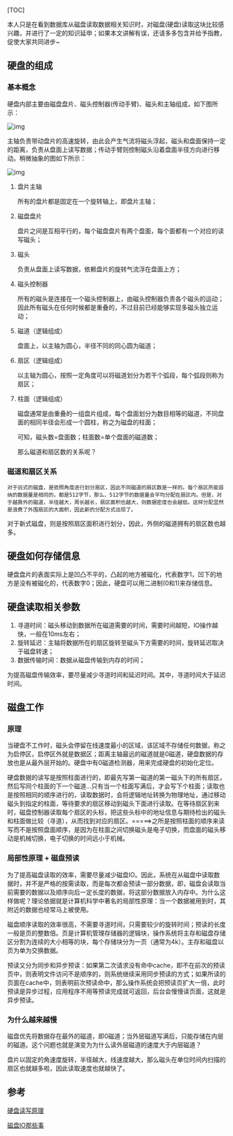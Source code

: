 [TOC]

​	本人只是在看到数据库从磁盘读取数据相关知识时，对磁盘(硬盘)读取这块比较感兴趣，并进行了一定的知识延申；如果本文讲解有误，还请多多包含并给予指教，促使大家共同进步~

## 硬盘的组成

### 基本概念

​	硬盘内部主要由磁盘盘片、磁头控制器(传动手臂)、磁头和主轴组成，如下图所示：

![img](https://awps-assets.meituan.net/mit-x/blog-images-bundle-2017/343bddc0.jpg)

​	主轴负责带动盘片的高速旋转，由此会产生气流将磁头浮起，磁头和盘面保持一定的距离，负责从盘面上读写数据；传动手臂则控制磁头沿着盘面半径方向进行移动。稍微抽象的图如下所示：

![img](https://upload-images.jianshu.io/upload_images/2843224-46fb935cd31addbd.png)

1. 盘片主轴

   所有的盘片都是固定在一个旋转轴上，即盘片主轴；

2. 磁盘盘片

   盘片之间是互相平行的，每个磁盘盘片有两个盘面，每个面都有一个对应的读写磁头；

3. 磁头

   负责从盘面上读写数据，依赖盘片的旋转气流浮在盘面上方；

4. 磁头控制器

   所有的磁头是连接在一个磁头控制器上，由磁头控制器负责各个磁头的运动；因此所有磁头在任何时候都是重叠的，不过目前已经能够实现多磁头独立运动；

5. 磁道（逻辑组成）

   盘面上，以主轴为圆心，半径不同的同心圆为磁道；

6. 扇区（逻辑组成）

   以主轴为圆心，按照一定角度可以将磁道划分为若干个弧段，每个弧段则称为扇区；

7. 柱面（逻辑组成）

   磁盘通常是由重叠的一组盘片组成，每个盘面划分为数目相等的磁道，不同盘面的相同半径会形成一个圆柱，称之为磁盘的柱面；

   可知，磁头数=盘面数；柱面数=单个盘面的磁道数；

   那么磁道和扇区数的关系呢？

### 磁道和扇区关系

 	对于旧式的磁盘，是依照角度进行划分扇区，因此不同磁道的扇区数是一样的。每个扇区所能容纳的数据量是相同的，都是512字节，那么，512字节的数据量会平均分配在扇区内。但是，对于越靠外的磁道，半径越大，周长越长，扇区面积也越大，则数据密度也会越低。这样分配显然是浪费了外围扇区的大面积，因此新的分配方式出现了。

​	对于新式磁盘，则是按照扇区面积进行划分，因此，外侧的磁道拥有的扇区数也越多。

## 硬盘如何存储信息

​	硬盘盘片的表面实际上是凹凸不平的，凸起的地方被磁化，代表数字1，凹下的地方是没有被磁化的，代表数字0；因此，硬盘可以用二进制(0和1)来存储信息。

## 硬盘读取相关参数

1. 寻道时间：磁头移动到数据所在磁道需要的时间，需要时间越短，IO操作越快，一般在10ms左右；
2. 旋转延迟：主轴将数据所在的扇区旋转至磁头下方需要的时间，旋转延迟取决于磁盘转速；
3. 数据传输时间：数据从磁盘传输到内存的时间；

​        为提高磁盘传输效率，要尽量减少寻道时间和延迟时间。其中，寻道时间大于延迟时间。

## 磁盘工作

### 原理

​	当硬盘不工作时，磁头会停留在线速度最小的区域，该区域不存储任何数据，称之为启停区，启停区外就是数据区；距离主轴最远的磁道就是0磁道，硬盘数据的存放也是从最外层开始的。硬盘中有0磁道检测器，用来完成硬盘的初始化定位。

​	硬盘数据的读写是按照柱面进行的，即最先写第一磁道的第一磁头下的所有扇区，然后写同个柱面的下一个磁道...只有当一个柱面写满后，才会写下个柱面；读取也是按照相同的顺序进行的，读取数据时，会将逻辑地址转换为物理地址，通过移动磁头到指定的柱面，等待要求的扇区移动到磁头下面进行读取。在等待扇区到来时，磁盘控制器读取每个扇区的头标，把这些头标中的地址信息与期待检出的磁头和柱面做比较（寻道），从而找到对应的扇区。=====>之所是按照柱面的顺序来读写而不是按照盘面顺序，是因为在柱面之间切换磁头是电子切换，而盘面的磁头移动是机械切换，电子切换的时间远小于机械。

### 局部性原理 + 磁盘预读

​	为了提高磁盘读取的效率，需要尽量减少磁盘IO。因此，系统在从磁盘中读取数据时，并不是严格的按需读取，而是每次都会预读一部分数据，即，磁盘会读取当前需要的数据以及顺序向后一定长度的数据，将这部分数据放入内存中。为什么这样做呢？理论依据就是计算机科学中著名的局部性原理：当一个数据被用到时，其附近的数据也经常马上被使用。

​	磁盘顺序读取的效率很高，不需要寻道时间，只需要较少的旋转时间；预读的长度一般是页的整数倍。页是计算机管理存储器的逻辑块，操作系统将主存和磁盘存储区分割为连续的大小相等的块，每个存储块分为一页（通常为4k）。主存和磁盘以页为单为交换数据。

​	预读又分为同步和异步预读：如果第二次请求没有命中cache，即不在前次的预读页中，则表明文件访问不是顺序的，则系统继续采用同步预读的方式；如果所读的页面在cache中，则表明前次预读命中，那么操作系统会把预读页扩大一倍，此时预读是异步过程，应用程序不用等预读完成就可返回，后台会慢慢读页面，这就是异步预读。

### 为什么越来越慢

​	磁盘优先将数据存在最外的磁道，即0磁道；当外层磁道写满后，只能存储在内层的磁道。这个问题也就是演变为为什么读外层磁道的速度大于内层磁道？

​	盘片以固定的角速度旋转，半径越大，线速度越大，那么磁头在单位时间内扫描的扇区也就越多啦，因此读取速度也就越快了。

## 参考

[硬盘读写原理](https://blog.51cto.com/robingo/1932600)

[磁盘IO那些事](https://tech.meituan.com/2017/05/19/about-desk-io.html)